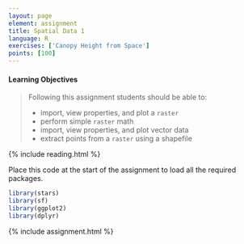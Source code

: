 ```yaml
---
layout: page
element: assignment
title: Spatial Data 1
language: R
exercises: ['Canopy Height from Space']
points: [100]
---
```


#### Learning Objectives

> Following this assignment students should be able to:
>
> - import, view properties, and plot a `raster` 
> - perform simple `raster` math
> - import, view properties, and plot vector data
> - extract points from a `raster` using a shapefile

{% include reading.html %}

Place this code at the start of the assignment to load all the required packages.

```r
library(stars)
library(sf)
library(ggplot2)
library(dplyr)
```

{% include assignment.html %}

